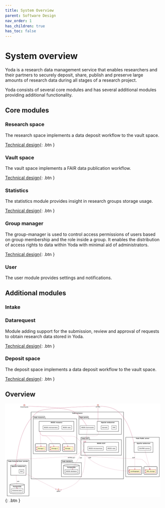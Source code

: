 ```yaml
---
title: System Overview
parent: Software Design
nav_order: 1
has_children: true
has_toc: false
---
```

# System overview

Yoda is a research data management service that enables researchers and their partners to securely deposit, share, publish and preserve large amounts of research data during all stages of a research project.

Yoda consists of several core modules and has several additional modules providing additional functionality.

## Core modules

### Research space
The research space implements a data deposit workflow to the vault space.

[Technical design](research-space.md){: .btn }

### Vault space
The vault space implements a FAIR data publication workflow.

[Technical design](vault-space.md){: .btn }

### Statistics
The statistics module provides insight in research groups storage usage.

[Technical design](statistics.md){: .btn }

### Group manager
The group-manager is used to control access permissions of users based on group membership and the role inside a group.
It enables the distribution of access rights to data within Yoda with minimal aid of administrators.

[Technical design](group-manager.md){: .btn }

### User
The user module provides settings and notifications.

## Additional modules

### Intake

### Datarequest
Module adding support for the submission, review and approval of requests to obtain research data stored in Yoda.

[Technical design](data-requests.md){: .btn }

### Deposit space
The deposit space implements a data deposit workflow to the vault space.

[Technical design](deposit-space.md){: .btn }

## Overview
![System overview](img/system-overview.png){: .btn }
